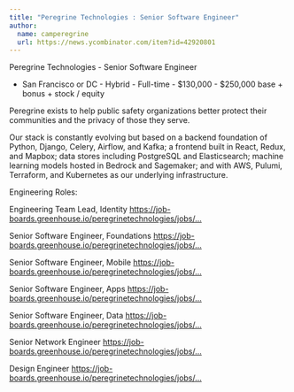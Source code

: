 ```yaml
---
title: "Peregrine Technologies : Senior Software Engineer"
author:
  name: camperegrine
  url: https://news.ycombinator.com/item?id=42920801
---
```

Peregrine Technologies - Senior Software Engineer
 - San Francisco or DC - Hybrid - Full-time - $130,000 - $250,000 base + bonus + stock &#x2F; equity

Peregrine exists to help public safety organizations better protect their communities and the privacy of those they serve.

Our stack is constantly evolving but based on a backend foundation of Python, Django, Celery, Airflow, and Kafka; a frontend built in React, Redux, and Mapbox; data stores including PostgreSQL and Elasticsearch; machine learning models hosted in Bedrock and Sagemaker; and with AWS, Pulumi, Terraform, and Kubernetes as our underlying infrastructure.

Engineering Roles:

Engineering Team Lead, Identity
<a href="https:&#x2F;&#x2F;job-boards.greenhouse.io&#x2F;peregrinetechnologies&#x2F;jobs&#x2F;4517692005" rel="nofollow">https:&#x2F;&#x2F;job-boards.greenhouse.io&#x2F;peregrinetechnologies&#x2F;jobs&#x2F;...</a>

Senior Software Engineer, Foundations
<a href="https:&#x2F;&#x2F;job-boards.greenhouse.io&#x2F;peregrinetechnologies&#x2F;jobs&#x2F;4511502005" rel="nofollow">https:&#x2F;&#x2F;job-boards.greenhouse.io&#x2F;peregrinetechnologies&#x2F;jobs&#x2F;...</a>

Senior Software Engineer, Mobile
<a href="https:&#x2F;&#x2F;job-boards.greenhouse.io&#x2F;peregrinetechnologies&#x2F;jobs&#x2F;4437524005" rel="nofollow">https:&#x2F;&#x2F;job-boards.greenhouse.io&#x2F;peregrinetechnologies&#x2F;jobs&#x2F;...</a>

Senior Software Engineer, Apps
<a href="https:&#x2F;&#x2F;job-boards.greenhouse.io&#x2F;peregrinetechnologies&#x2F;jobs&#x2F;4462544005" rel="nofollow">https:&#x2F;&#x2F;job-boards.greenhouse.io&#x2F;peregrinetechnologies&#x2F;jobs&#x2F;...</a>

Senior Software Engineer, Data
<a href="https:&#x2F;&#x2F;job-boards.greenhouse.io&#x2F;peregrinetechnologies&#x2F;jobs&#x2F;4462514005" rel="nofollow">https:&#x2F;&#x2F;job-boards.greenhouse.io&#x2F;peregrinetechnologies&#x2F;jobs&#x2F;...</a>

Senior Network Engineer
<a href="https:&#x2F;&#x2F;job-boards.greenhouse.io&#x2F;peregrinetechnologies&#x2F;jobs&#x2F;4387645005" rel="nofollow">https:&#x2F;&#x2F;job-boards.greenhouse.io&#x2F;peregrinetechnologies&#x2F;jobs&#x2F;...</a>

Design Engineer
<a href="https:&#x2F;&#x2F;job-boards.greenhouse.io&#x2F;peregrinetechnologies&#x2F;jobs&#x2F;4476633005" rel="nofollow">https:&#x2F;&#x2F;job-boards.greenhouse.io&#x2F;peregrinetechnologies&#x2F;jobs&#x2F;...</a>
<JobApplication />
